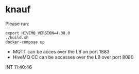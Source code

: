 # knauf

Please run:

```
export HIVEMQ_VERSION=4.38.0
./build.sh
docker-compose up
```

* MQTT can be acces over the LB on port 1883
* HiveMQ CC can be accesses over the LB over port 8080

INT 11:40:46
